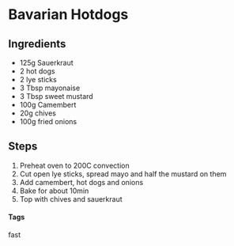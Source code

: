 # Bavarian Hotdogs

## Ingredients

* 125g Sauerkraut
* 2 hot dogs
* 2 lye sticks
* 3 Tbsp mayonaise
* 3 Tbsp sweet mustard
* 100g Camembert
* 20g chives
* 100g fried onions

## Steps

1. Preheat oven to 200C convection
2. Cut open lye sticks, spread mayo and half the mustard on them
3. Add camembert, hot dogs and onions
4. Bake for about 10min
5. Top with chives and sauerkraut

#### Tags
fast
